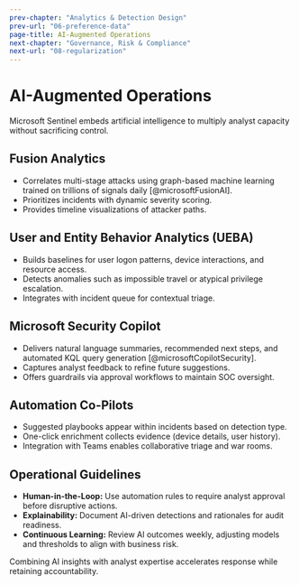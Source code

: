 ```yaml
---
prev-chapter: "Analytics & Detection Design"
prev-url: "06-preference-data"
page-title: AI-Augmented Operations
next-chapter: "Governance, Risk & Compliance"
next-url: "08-regularization"
---
```


# AI-Augmented Operations

Microsoft Sentinel embeds artificial intelligence to multiply analyst capacity without sacrificing control.

## Fusion Analytics

- Correlates multi-stage attacks using graph-based machine learning trained on trillions of signals daily [@microsoftFusionAI].
- Prioritizes incidents with dynamic severity scoring.
- Provides timeline visualizations of attacker paths.

## User and Entity Behavior Analytics (UEBA)

- Builds baselines for user logon patterns, device interactions, and resource access.
- Detects anomalies such as impossible travel or atypical privilege escalation.
- Integrates with incident queue for contextual triage.

## Microsoft Security Copilot

- Delivers natural language summaries, recommended next steps, and automated KQL query generation [@microsoftCopilotSecurity].
- Captures analyst feedback to refine future suggestions.
- Offers guardrails via approval workflows to maintain SOC oversight.

## Automation Co-Pilots

- Suggested playbooks appear within incidents based on detection type.
- One-click enrichment collects evidence (device details, user history).
- Integration with Teams enables collaborative triage and war rooms.

## Operational Guidelines

- **Human-in-the-Loop:** Use automation rules to require analyst approval before disruptive actions.
- **Explainability:** Document AI-driven detections and rationales for audit readiness.
- **Continuous Learning:** Review AI outcomes weekly, adjusting models and thresholds to align with business risk.

Combining AI insights with analyst expertise accelerates response while retaining accountability.
